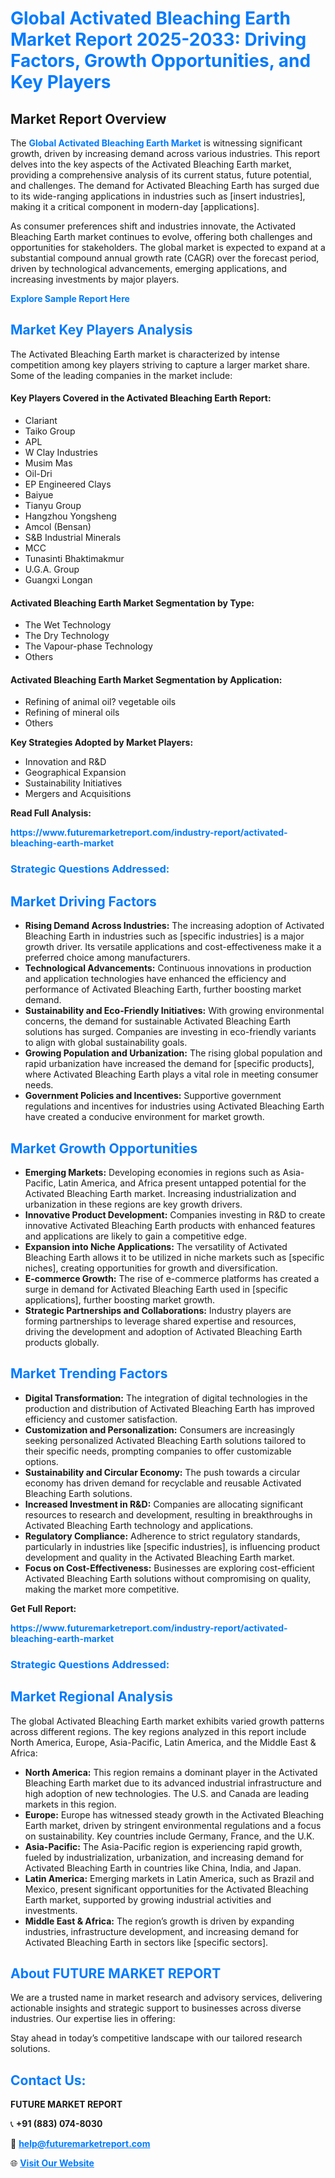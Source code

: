 <h1 style="color: #007BFF;">Global Activated Bleaching Earth Market Report 2025-2033: Driving Factors, Growth Opportunities, and Key Players</h1>

<section id="overview">
<h2>Market Report Overview</h2>
<p>The <a href="https://www.futuremarketreport.com/industry-report/activated-bleaching-earth-market" style="color: #007BFF; text-decoration: none;"><strong>Global Activated Bleaching Earth Market</strong></a> is witnessing significant growth, driven by increasing demand across various industries. This report delves into the key aspects of the Activated Bleaching Earth market, providing a comprehensive analysis of its current status, future potential, and challenges. The demand for Activated Bleaching Earth has surged due to its wide-ranging applications in industries such as [insert industries], making it a critical component in modern-day [applications].</p>
<p>As consumer preferences shift and industries innovate, the Activated Bleaching Earth market continues to evolve, offering both challenges and opportunities for stakeholders. The global market is expected to expand at a substantial compound annual growth rate (CAGR) over the forecast period, driven by technological advancements, emerging applications, and increasing investments by major players.</p>
</section>

<section id="overview">
<p><a href="https://www.futuremarketreport.com/request-sample/reportId=61065" style="color: #007BFF; text-decoration: none;"><strong>Explore Sample Report Here</strong></a></p>
</section>

<section id="key-players">
<h2 style="color: #007BFF;">Market Key Players Analysis</h2>
<p>The Activated Bleaching Earth market is characterized by intense competition among key players striving to capture a larger market share. Some of the leading companies in the market include:</p>
<h4>Key Players Covered in the Activated Bleaching Earth Report:</h4>
<ul><li>Clariant</li><li>Taiko Group</li><li>APL</li><li>W Clay Industries</li><li>Musim Mas</li><li>Oil-Dri</li><li>EP Engineered Clays</li><li>Baiyue</li><li>Tianyu Group</li><li>Hangzhou Yongsheng</li><li>Amcol (Bensan)</li><li>S&amp;B Industrial Minerals</li><li>MCC</li><li>Tunasinti Bhaktimakmur</li><li>U.G.A. Group</li><li>Guangxi Longan</li></ul>
<h4>Activated Bleaching Earth Market Segmentation by Type:</h4>
<ul><li>The Wet Technology</li><li>The Dry Technology</li><li>The Vapour-phase Technology</li><li>Others</li></ul>

<h4>Activated Bleaching Earth Market Segmentation by Application:</h4>
<ul><li>Refining of animal oil? vegetable oils</li><li>Refining of mineral oils</li><li>Others</li></ul>
<p><strong>Key Strategies Adopted by Market Players:</strong></p>
<ul>
<li>Innovation and R&D</li>
<li>Geographical Expansion</li>
<li>Sustainability Initiatives</li>
<li>Mergers and Acquisitions</li>
</ul>
</section>

<section>
<p><strong>Read Full Analysis: </strong></p><a href="https://www.futuremarketreport.com/industry-report/activated-bleaching-earth-market" style="color: #007BFF; text-decoration: none;"><strong>https://www.futuremarketreport.com/industry-report/activated-bleaching-earth-market</strong></a>
<h3 style="color: #007BFF;">Strategic Questions Addressed:</h3>
</section>

<section id="driving-factors">
<h2 style="color: #007BFF;">Market Driving Factors</h2>
<ul>
<li><strong>Rising Demand Across Industries:</strong> The increasing adoption of Activated Bleaching Earth in industries such as [specific industries] is a major growth driver. Its versatile applications and cost-effectiveness make it a preferred choice among manufacturers.</li>
<li><strong>Technological Advancements:</strong> Continuous innovations in production and application technologies have enhanced the efficiency and performance of Activated Bleaching Earth, further boosting market demand.</li>
<li><strong>Sustainability and Eco-Friendly Initiatives:</strong> With growing environmental concerns, the demand for sustainable Activated Bleaching Earth solutions has surged. Companies are investing in eco-friendly variants to align with global sustainability goals.</li>
<li><strong>Growing Population and Urbanization:</strong> The rising global population and rapid urbanization have increased the demand for [specific products], where Activated Bleaching Earth plays a vital role in meeting consumer needs.</li>
<li><strong>Government Policies and Incentives:</strong> Supportive government regulations and incentives for industries using Activated Bleaching Earth have created a conducive environment for market growth.</li>
</ul>
</section>

<section id="growth-opportunities">
<h2 style="color: #007BFF;">Market Growth Opportunities</h2>
<ul>
<li><strong>Emerging Markets:</strong> Developing economies in regions such as Asia-Pacific, Latin America, and Africa present untapped potential for the Activated Bleaching Earth market. Increasing industrialization and urbanization in these regions are key growth drivers.</li>
<li><strong>Innovative Product Development:</strong> Companies investing in R&D to create innovative Activated Bleaching Earth products with enhanced features and applications are likely to gain a competitive edge.</li>
<li><strong>Expansion into Niche Applications:</strong> The versatility of Activated Bleaching Earth allows it to be utilized in niche markets such as [specific niches], creating opportunities for growth and diversification.</li>
<li><strong>E-commerce Growth:</strong> The rise of e-commerce platforms has created a surge in demand for Activated Bleaching Earth used in [specific applications], further boosting market growth.</li>
<li><strong>Strategic Partnerships and Collaborations:</strong> Industry players are forming partnerships to leverage shared expertise and resources, driving the development and adoption of Activated Bleaching Earth products globally.</li>
</ul>
</section>

<section id="trending-factors">
<h2 style="color: #007BFF;">Market Trending Factors</h2>
<ul>
<li><strong>Digital Transformation:</strong> The integration of digital technologies in the production and distribution of Activated Bleaching Earth has improved efficiency and customer satisfaction.</li>
<li><strong>Customization and Personalization:</strong> Consumers are increasingly seeking personalized Activated Bleaching Earth solutions tailored to their specific needs, prompting companies to offer customizable options.</li>
<li><strong>Sustainability and Circular Economy:</strong> The push towards a circular economy has driven demand for recyclable and reusable Activated Bleaching Earth solutions.</li>
<li><strong>Increased Investment in R&D:</strong> Companies are allocating significant resources to research and development, resulting in breakthroughs in Activated Bleaching Earth technology and applications.</li>
<li><strong>Regulatory Compliance:</strong> Adherence to strict regulatory standards, particularly in industries like [specific industries], is influencing product development and quality in the Activated Bleaching Earth market.</li>
<li><strong>Focus on Cost-Effectiveness:</strong> Businesses are exploring cost-efficient Activated Bleaching Earth solutions without compromising on quality, making the market more competitive.</li>
</ul>
</section>

<section>
<p><strong>Get Full Report: </strong></p><a href="https://www.futuremarketreport.com/industry-report/activated-bleaching-earth-market" style="color: #007BFF; text-decoration: none;"><strong>https://www.futuremarketreport.com/industry-report/activated-bleaching-earth-market</strong></a>
<h3 style="color: #007BFF;">Strategic Questions Addressed:</h3>
</section>


<section id="regional-analysis">
<h2 style="color: #007BFF;">Market Regional Analysis</h2>
<p>The global Activated Bleaching Earth market exhibits varied growth patterns across different regions. The key regions analyzed in this report include North America, Europe, Asia-Pacific, Latin America, and the Middle East & Africa:</p>
<ul>
<li><strong>North America:</strong> This region remains a dominant player in the Activated Bleaching Earth market due to its advanced industrial infrastructure and high adoption of new technologies. The U.S. and Canada are leading markets in this region.</li>
<li><strong>Europe:</strong> Europe has witnessed steady growth in the Activated Bleaching Earth market, driven by stringent environmental regulations and a focus on sustainability. Key countries include Germany, France, and the U.K.</li>
<li><strong>Asia-Pacific:</strong> The Asia-Pacific region is experiencing rapid growth, fueled by industrialization, urbanization, and increasing demand for Activated Bleaching Earth in countries like China, India, and Japan.</li>
<li><strong>Latin America:</strong> Emerging markets in Latin America, such as Brazil and Mexico, present significant opportunities for the Activated Bleaching Earth market, supported by growing industrial activities and investments.</li>
<li><strong>Middle East & Africa:</strong> The region’s growth is driven by expanding industries, infrastructure development, and increasing demand for Activated Bleaching Earth in sectors like [specific sectors].</li>
</ul>
</section>

<footer>
<h2 style="color: #007BFF;">About FUTURE MARKET REPORT</h2>
<p>We are a trusted name in market research and advisory services, delivering actionable insights and strategic support to businesses across diverse industries. Our expertise lies in offering:</p>

<p>Stay ahead in today’s competitive landscape with our tailored research solutions.</p>

<h2 style="color: #007BFF;">Contact Us:</h2>
<p><strong>FUTURE MARKET REPORT</strong></p>
<p>📞 <strong>+91 (883) 074-8030</strong></p>
<p>📧 <strong><a href="mailto:help@futuremarketreport.com" style="color: #007BFF;">help@futuremarketreport.com</a></strong></p>
<p>🌐 <strong><a href="https://www.futuremarketreport.com/" style="color: #007BFF;">Visit Our Website</a></strong></p>
</footer>